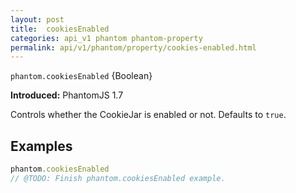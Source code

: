 ```yaml
---
layout: post
title:  cookiesEnabled
categories: api_v1 phantom phantom-property
permalink: api/v1/phantom/property/cookies-enabled.html
---
```


`phantom.cookiesEnabled` {Boolean}

**Introduced:** PhantomJS 1.7

Controls whether the CookieJar is enabled or not. Defaults to `true`.

## Examples

```javascript
phantom.cookiesEnabled
// @TODO: Finish phantom.cookiesEnabled example.
```








